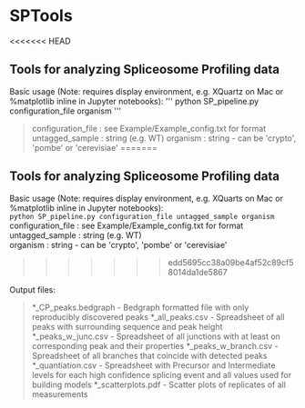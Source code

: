 # SPTools
<<<<<<< HEAD
## Tools for analyzing Spliceosome Profiling data

Basic usage (Note: requires display environment, e.g. XQuartz on Mac or %matplotlib inline in Jupyter notebooks):
'''
python SP_pipeline.py configuration_file organism
'''
>configuration_file : see Example/Example_config.txt for format
>untagged_sample : string (e.g. WT)
>organism : string - can be 'crypto', 'pombe' or 'cerevisiae'
=======
## Tools for analyzing Spliceosome Profiling data  

Basic usage (Note: requires display environment, e.g. XQuarts on Mac or %matplotlib inline in Jupyter notebooks):  
```python SP_pipeline.py configuration_file untagged_sample organism```  
    configuration_file : see Example/Example_config.txt for format  
    untagged_sample : string (e.g. WT)  
    organism : string - can be 'crypto', 'pombe' or 'cerevisiae'  
>>>>>>> edd5695cc38a09be4af52c89cf58014da1de5867
    
Output files:  
>*_CP_peaks.bedgraph - Bedgraph formatted file with only reproducibly discovered peaks
>*_all_peaks.csv - Spreadsheet of all peaks with surrounding sequence and peak height
>*_peaks_w_junc.csv - Spreadsheet of all junctions with at least on corresponding peak and their properties
>*_peaks_w_branch.csv - Spreadsheet of all branches that coincide with detected peaks
>*_quantiation.csv - Spreadsheet with Precursor and Intermediate levels for each high confidence splicing event and all values used for building models
>*_scatterplots.pdf - Scatter plots of replicates of all measurements

